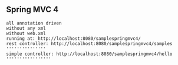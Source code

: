 Spring MVC 4
------------
	all annotation driven
	without any xml
	without web.xml
	running at: http://localhost:8080/samplespringmvc4/
	rest controller: http://localhost:8080/samplespringmvc4/samples
	'''''''''''''''
	simple controller: http://localhost:8080/samplespringmvc4/hello
	'''''''''''''''''